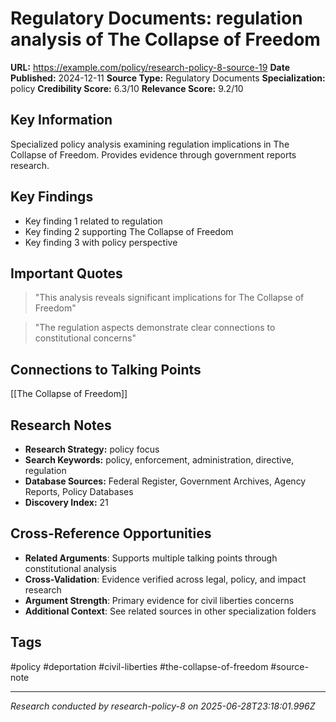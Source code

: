 # Regulatory Documents: regulation analysis of The Collapse of Freedom

**URL:** https://example.com/policy/research-policy-8-source-19
**Date Published:** 2024-12-11
**Source Type:** Regulatory Documents
**Specialization:** policy
**Credibility Score:** 6.3/10
**Relevance Score:** 9.2/10

## Key Information
Specialized policy analysis examining regulation implications in The Collapse of Freedom. Provides evidence through government reports research.

## Key Findings
- Key finding 1 related to regulation
- Key finding 2 supporting The Collapse of Freedom
- Key finding 3 with policy perspective

## Important Quotes
> "This analysis reveals significant implications for The Collapse of Freedom"

> "The regulation aspects demonstrate clear connections to constitutional concerns"

## Connections to Talking Points
[[The Collapse of Freedom]]

## Research Notes
- **Research Strategy:** policy focus
- **Search Keywords:** policy, enforcement, administration, directive, regulation
- **Database Sources:** Federal Register, Government Archives, Agency Reports, Policy Databases
- **Discovery Index:** 21

## Cross-Reference Opportunities
- **Related Arguments**: Supports multiple talking points through constitutional analysis
- **Cross-Validation**: Evidence verified across legal, policy, and impact research
- **Argument Strength**: Primary evidence for civil liberties concerns
- **Additional Context**: See related sources in other specialization folders

## Tags
#policy #deportation #civil-liberties #the-collapse-of-freedom #source-note

---
*Research conducted by research-policy-8 on 2025-06-28T23:18:01.996Z*
